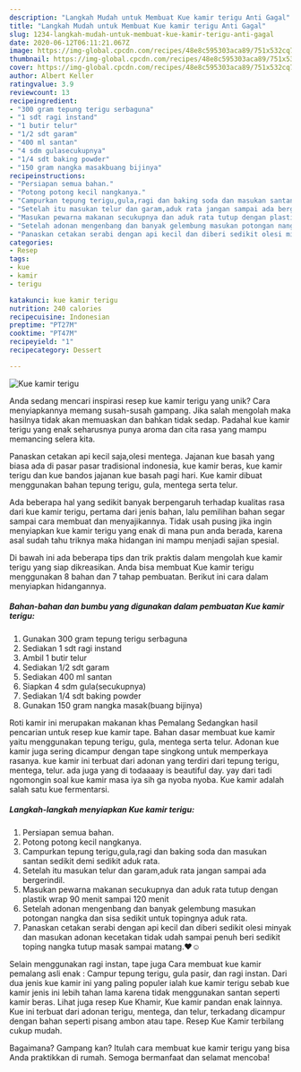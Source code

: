 ```yaml
---
description: "Langkah Mudah untuk Membuat Kue kamir terigu Anti Gagal"
title: "Langkah Mudah untuk Membuat Kue kamir terigu Anti Gagal"
slug: 1234-langkah-mudah-untuk-membuat-kue-kamir-terigu-anti-gagal
date: 2020-06-12T06:11:21.067Z
image: https://img-global.cpcdn.com/recipes/48e8c595303aca89/751x532cq70/kue-kamir-terigu-foto-resep-utama.jpg
thumbnail: https://img-global.cpcdn.com/recipes/48e8c595303aca89/751x532cq70/kue-kamir-terigu-foto-resep-utama.jpg
cover: https://img-global.cpcdn.com/recipes/48e8c595303aca89/751x532cq70/kue-kamir-terigu-foto-resep-utama.jpg
author: Albert Keller
ratingvalue: 3.9
reviewcount: 13
recipeingredient:
- "300 gram tepung terigu serbaguna"
- "1 sdt ragi instand"
- "1 butir telur"
- "1/2 sdt garam"
- "400 ml santan"
- "4 sdm gulasecukupnya"
- "1/4 sdt baking powder"
- "150 gram nangka masakbuang bijinya"
recipeinstructions:
- "Persiapan semua bahan."
- "Potong potong kecil nangkanya."
- "Campurkan tepung terigu,gula,ragi dan baking soda dan masukan santan sedikit demi sedikit aduk rata."
- "Setelah itu masukan telur dan garam,aduk rata jangan sampai ada bergerindil."
- "Masukan pewarna makanan secukupnya dan aduk rata tutup dengan plastik wrap 90 menit sampai 120 menit"
- "Setelah adonan mengenbang dan banyak gelembung masukan potongan nangka dan sisa sedikit untuk topingnya aduk rata."
- "Panaskan cetakan serabi dengan api kecil dan diberi sedikit olesi minyak dan masukan adonan kecetakan tidak udah sampai penuh beri sedikit toping nangka tutup masak sampai matang.❤☺️"
categories:
- Resep
tags:
- kue
- kamir
- terigu

katakunci: kue kamir terigu 
nutrition: 240 calories
recipecuisine: Indonesian
preptime: "PT27M"
cooktime: "PT47M"
recipeyield: "1"
recipecategory: Dessert

---
```



![Kue kamir terigu](https://img-global.cpcdn.com/recipes/48e8c595303aca89/751x532cq70/kue-kamir-terigu-foto-resep-utama.jpg)

Anda sedang mencari inspirasi resep kue kamir terigu yang unik? Cara menyiapkannya memang susah-susah gampang. Jika salah mengolah maka hasilnya tidak akan memuaskan dan bahkan tidak sedap. Padahal kue kamir terigu yang enak seharusnya punya aroma dan cita rasa yang mampu memancing selera kita.

Panaskan cetakan api kecil saja,olesi mentega. Jajanan kue basah yang biasa ada di pasar pasar tradisional indonesia, kue kamir beras, kue kamir terigu dan kue bandos jajanan kue basah pagi hari. Kue kamir dibuat menggunakan bahan tepung terigu, gula, mentega serta telur.

Ada beberapa hal yang sedikit banyak berpengaruh terhadap kualitas rasa dari kue kamir terigu, pertama dari jenis bahan, lalu pemilihan bahan segar sampai cara membuat dan menyajikannya. Tidak usah pusing jika ingin menyiapkan kue kamir terigu yang enak di mana pun anda berada, karena asal sudah tahu triknya maka hidangan ini mampu menjadi sajian spesial.


Di bawah ini ada beberapa tips dan trik praktis dalam mengolah kue kamir terigu yang siap dikreasikan. Anda bisa membuat Kue kamir terigu menggunakan 8 bahan dan 7 tahap pembuatan. Berikut ini cara dalam menyiapkan hidangannya.

<!--inarticleads1-->

##### Bahan-bahan dan bumbu yang digunakan dalam pembuatan Kue kamir terigu:

1. Gunakan 300 gram tepung terigu serbaguna
1. Sediakan 1 sdt ragi instand
1. Ambil 1 butir telur
1. Sediakan 1/2 sdt garam
1. Sediakan 400 ml santan
1. Siapkan 4 sdm gula(secukupnya)
1. Sediakan 1/4 sdt baking powder
1. Gunakan 150 gram nangka masak(buang bijinya)


Roti kamir ini merupakan makanan khas Pemalang Sedangkan hasil pencarian untuk resep kue kamir tape. Bahan dasar membuat kue kamir yaitu menggunakan tepung terigu, gula, mentega serta telur. Adonan kue kamir juga sering dicampur dengan tape singkong untuk memperkaya rasanya. kue kamir ini terbuat dari adonan yang terdiri dari tepung terigu, mentega, telur. ada juga yang di todaaaay is beautiful day. yay dari tadi ngomongin soal kue kamir masa iya sih ga nyoba nyoba. Kue kamir adalah salah satu kue fermentarsi. 

<!--inarticleads2-->

##### Langkah-langkah menyiapkan Kue kamir terigu:

1. Persiapan semua bahan.
1. Potong potong kecil nangkanya.
1. Campurkan tepung terigu,gula,ragi dan baking soda dan masukan santan sedikit demi sedikit aduk rata.
1. Setelah itu masukan telur dan garam,aduk rata jangan sampai ada bergerindil.
1. Masukan pewarna makanan secukupnya dan aduk rata tutup dengan plastik wrap 90 menit sampai 120 menit
1. Setelah adonan mengenbang dan banyak gelembung masukan potongan nangka dan sisa sedikit untuk topingnya aduk rata.
1. Panaskan cetakan serabi dengan api kecil dan diberi sedikit olesi minyak dan masukan adonan kecetakan tidak udah sampai penuh beri sedikit toping nangka tutup masak sampai matang.❤☺️


Selain menggunakan ragi instan, tape juga Cara membuat kue kamir pemalang asli enak : Campur tepung terigu, gula pasir, dan ragi instan. Dari dua jenis kue kamir ini yang paling populer ialah kue kamir terigu sebab kue kamir jenis ini lebih tahan lama karena tidak menggunakan santan seperti kamir beras. Lihat juga resep Kue Khamir, Kue kamir pandan enak lainnya. Kue ini terbuat dari adonan terigu, mentega, dan telur, terkadang dicampur dengan bahan seperti pisang ambon atau tape. Resep Kue Kamir terbilang cukup mudah. 

Bagaimana? Gampang kan? Itulah cara membuat kue kamir terigu yang bisa Anda praktikkan di rumah. Semoga bermanfaat dan selamat mencoba!
